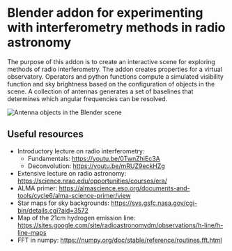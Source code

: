 # Blender addon for experimenting with interferometry methods in radio astronomy

The purpose of this addon is to create an interactive scene for exploring methods of radio interferometry. The addon creates properties for a virtual observatory. Operators and python functions compute a simulated visibility function and sky brightness based on the configuration of objects in the scene. A collection of antennas generates a set of baselines that determines which angular frequencies can be resolved.

![Antenna objects in the Blender scene](images/screenshot.png)

## Useful resources

* Introductory lecture on radio interferometry:
  * Fundamentals: https://youtu.be/0TwnZhiEc3A
  * Deconvolution: https://youtu.be/mRUZ9eckHZg
* Extensive lecture on radio astronomy: https://science.nrao.edu/opportunities/courses/era/
* ALMA primer: https://almascience.eso.org/documents-and-tools/cycle6/alma-science-primer/view
* Star maps for sky backgrounds: https://svs.gsfc.nasa.gov/cgi-bin/details.cgi?aid=3572
* Map of the 21cm hydrogen emission line: https://sites.google.com/site/radioastronomydm/observations/h-line/h-line-maps
* FFT in numpy: https://numpy.org/doc/stable/reference/routines.fft.html